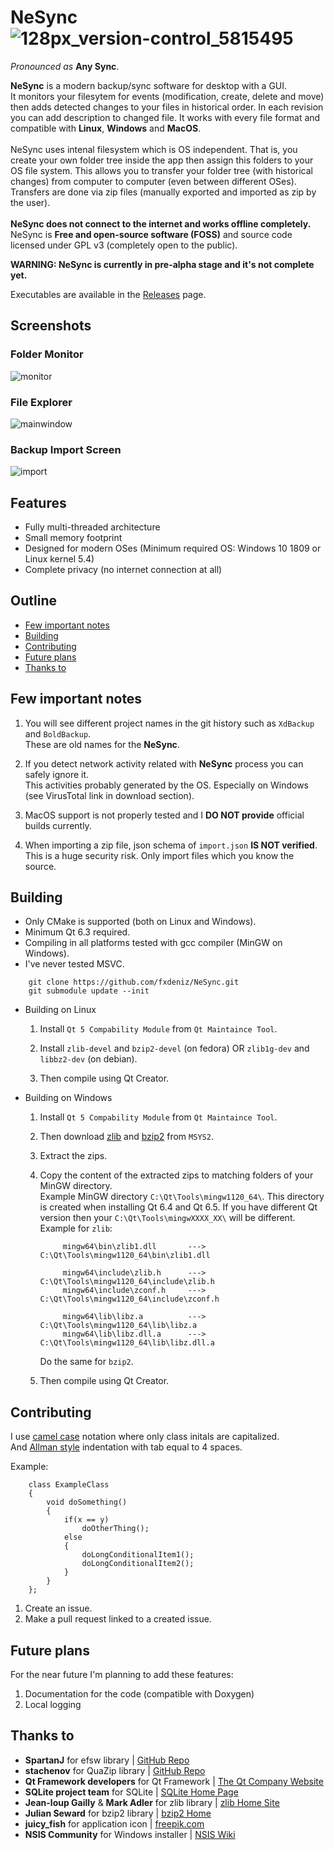 
# NeSync ![128px_version-control_5815495](https://github.com/fxdeniz/NeSync/assets/104620840/02a32910-d2c3-433b-adad-9e0a6ea6c86c)


_Pronounced as_ __Any Sync__.

__NeSync__ is a modern backup/sync software for desktop with a GUI.<br>
It monitors your filesytem for events (modification, create, delete and move) then adds detected changes to your files in historical order.
In each revision you can add description to changed file. It works with every file format and compatible with __Linux__, __Windows__ and __MacOS__.
<br><br>
NeSync uses intenal filesystem which is OS independent.
That is, you create your own folder tree inside the app then assign this folders to your OS file system. 
This allows you to transfer your folder tree (with historical changes) from computer to computer (even between different OSes).
Transfers are done via zip files (manually exported and imported as zip by the user).
<br><br>
__NeSync does not connect to the internet and works offline completely.__<br>
NeSync is __Free and open-source software (FOSS)__ and source code licensed under GPL v3 (completely open to the public).

__WARNING: NeSync is currently in pre-alpha stage and it's not complete yet.__

Executables are available in the [Releases](https://github.com/fxdeniz/NeSync/releases) page.


## Screenshots
### Folder Monitor
![monitor](https://github.com/fxdeniz/NeSync/assets/104620840/022d9798-bc30-4ace-8796-0f71d70f4936)
### File Explorer
![mainwindow](https://github.com/fxdeniz/NeSync/assets/104620840/3780549f-3a4b-474b-8696-a0214b7dfb4b)
### Backup Import Screen
![import](https://github.com/fxdeniz/NeSync/assets/104620840/06664327-5bb1-41ac-ac1c-6fe1a8526d38)


## Features
* Fully multi-threaded architecture
* Small memory footprint
* Designed for modern OSes (Minimum required OS: Windows 10 1809  or Linux kernel 5.4)
* Complete privacy (no internet connection at all)


## Outline

* [Few important notes](#few-important-notes)
* [Building](#building)
* [Contributing](#contributing)
* [Future plans](#future-plans)
* [Thanks to](#thanks-to)

## Few important notes

1. You will see different project names in the git history such as `XdBackup` and `BoldBackup`.<br>
   These are old names for the __NeSync__.
   
2. If you detect network activity related with __NeSync__ process you can safely ignore it.<br>
   This activities probably generated by the OS. Especially on Windows (see VirusTotal link in download section).
   
3. MacOS support is not properly tested and I __DO NOT provide__ official builds currently.

4. When importing a zip file, json schema of `import.json` __IS NOT verified__.<br>
   This is a huge security risk. Only import files which you know the source.


## Building

* Only CMake is supported (both on Linux and Windows).
* Minimum Qt 6.3 required.
* Compiling in all platforms tested with gcc compiler (MinGW on Windows).
* I've never tested MSVC.

```
    git clone https://github.com/fxdeniz/NeSync.git
    git submodule update --init
```

* Building on Linux
    1. Install `Qt 5 Compability Module` from `Qt Maintaince Tool`.
    
    2. Install `zlib-devel` and `bzip2-devel` (on fedora) OR `zlib1g-dev` and `libbz2-dev` (on debian).
    
    3. Then compile using Qt Creator.
    
* Building on Windows
    1. Install `Qt 5 Compability Module` from `Qt Maintaince Tool`.
    
    2. Then download [zlib](https://packages.msys2.org/package/mingw-w64-x86_64-zlib) and 
       [bzip2](https://packages.msys2.org/package/mingw-w64-x86_64-bzip2) from `MSYS2`.
       
    3. Extract the zips.
    
    4. Copy the content of the extracted zips to matching folders of your MinGW directory.<br>
       Example MinGW directory `C:\Qt\Tools\mingw1120_64\`. This directory is created when installing Qt 6.4 and Qt 6.5.
       If you have different Qt version then your `C:\Qt\Tools\mingwXXXX_XX\` will be different.
       <br>
       Example for `zlib`:
       ```
            mingw64\bin\zlib1.dll       --->    C:\Qt\Tools\mingw1120_64\bin\zlib1.dll
            
            mingw64\include\zlib.h      --->    C:\Qt\Tools\mingw1120_64\include\zlib.h        
            mingw64\include\zconf.h     --->    C:\Qt\Tools\mingw1120_64\include\zconf.h
            
            mingw64\lib\libz.a          --->    C:\Qt\Tools\mingw1120_64\lib\libz.a
            mingw64\lib\libz.dll.a      --->    C:\Qt\Tools\mingw1120_64\lib\libz.dll.a
       ```
       Do the same for `bzip2`.
       
    5. Then compile using Qt Creator.

## Contributing

I use [camel case](https://en.wikipedia.org/wiki/Camel_case) notation where only class initals are capitalized.<br>
And [Allman style](https://en.wikipedia.org/wiki/Indentation_style#Allman_style) indentation with tab equal to 4 spaces.
    
Example:
```
    class ExampleClass
    {
        void doSomething()
        {
            if(x == y)
                doOtherThing();
            else
            {
                doLongConditionalItem1();
                doLongConditionalItem2();                    
            }
        }
    };
```
    
1. Create an issue.
2. Make a pull request linked to a created issue.


## Future plans

For the near future I'm planning to add these features:
1. Documentation for the code (compatible with Doxygen)
2. Local logging


## Thanks to

* __SpartanJ__ for efsw library | [GitHub Repo](https://github.com/SpartanJ/efsw)
* __stachenov__ for QuaZip library | [GitHub Repo](https://github.com/stachenov/quazip)
* __Qt Framework developers__ for Qt Framework | [The Qt Company Website](https://www.qt.io)
* __SQLite project team__ for SQLite | [SQLite Home Page](https://www.sqlite.org)
* __Jean-loup Gailly__ & __Mark Adler__ for zlib library | [zlib Home Site](https://zlib.net)
* __Julian Seward__ for bzip2 library | [bzip2 Home](https://sourceware.org/bzip2)
* __juicy_fish__ for application icon | [freepik.com](https://www.freepik.com/icon/version-control_5815495)
* __NSIS Community__ for Windows installer | [NSIS Wiki](https://nsis.sourceforge.io)
